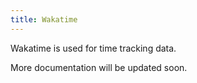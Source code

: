 ```yaml
---
title: Wakatime
---
```


Wakatime is used for time tracking data.

More documentation will be updated soon.
